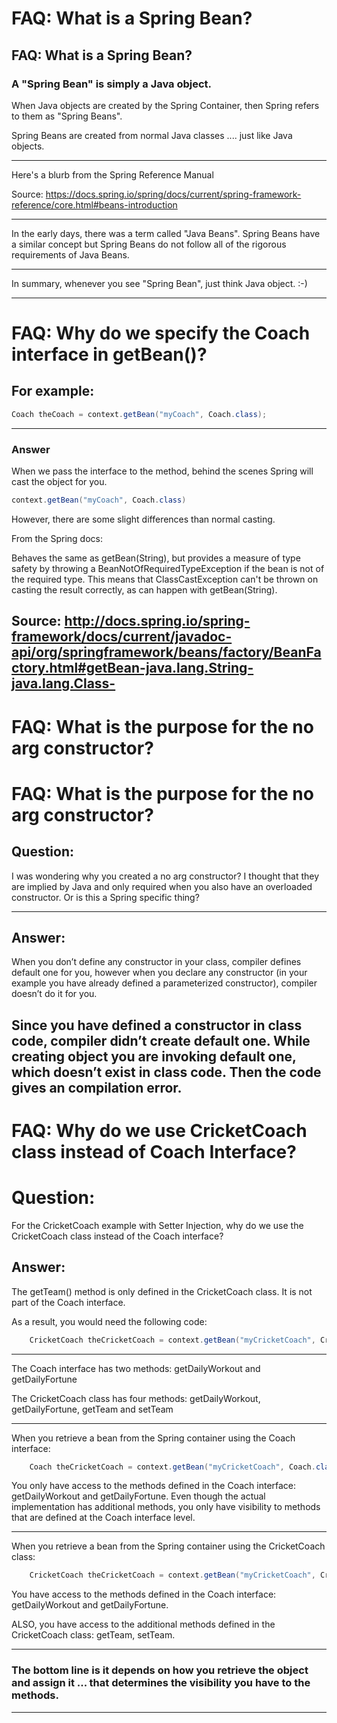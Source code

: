 # FAQ: What is a Spring Bean?
## FAQ: What is a Spring Bean?

### A "Spring Bean" is simply a Java object.

When Java objects are created by the Spring Container, then Spring refers to them as "Spring Beans".

Spring Beans are created from normal Java classes .... just like Java objects.

---

Here's a blurb from the Spring Reference Manual


Source: https://docs.spring.io/spring/docs/current/spring-framework-reference/core.html#beans-introduction

---

In the early days, there was a term called "Java Beans". Spring Beans have a similar concept but Spring Beans do not follow all of the rigorous requirements of Java Beans.

---

In summary, whenever you see "Spring Bean", just think Java object. :-)

---

# FAQ: Why do we specify the Coach interface in getBean()?

## For example:
```java
Coach theCoach = context.getBean("myCoach", Coach.class); 
```

---

### Answer

When we pass the interface to the method, behind the scenes Spring will cast the object for you.
```java
context.getBean("myCoach", Coach.class) 
```

However, there are some slight differences than normal casting.

From the Spring docs:

Behaves the same as getBean(String), but provides a measure of type safety by throwing a BeanNotOfRequiredTypeException if the bean is not of the required type. This means that ClassCastException can't be thrown on casting the result correctly, as can happen with getBean(String).

Source:  http://docs.spring.io/spring-framework/docs/current/javadoc-api/org/springframework/beans/factory/BeanFactory.html#getBean-java.lang.String-java.lang.Class-
---


# FAQ: What is the purpose for the no arg constructor?
# FAQ: What is the purpose for the no arg constructor?


## Question:
I was wondering why you created a no arg constructor? I thought that they are implied by Java and only required when you also have an overloaded constructor. Or is this a Spring specific thing?

---

## Answer:

When you don’t define any constructor in your class, compiler defines default one for you, however when you declare any constructor (in your example you have already defined a parameterized constructor), compiler doesn’t do it for you.

Since you have defined a constructor in class code, compiler didn’t create default one. While creating object you are invoking default one, which doesn’t exist in class code. Then the code gives an compilation error.
---


# FAQ: Why do we use CricketCoach class instead of Coach Interface?
# Question:

For the CricketCoach example with Setter Injection, why do we use the CricketCoach class instead of the Coach interface?

## Answer:

The getTeam() method is only defined in the CricketCoach class. It is not part of the Coach interface.

As a result, you would need the following code:
```java
    CricketCoach theCricketCoach = context.getBean("myCricketCoach", CricketCoach.class); 
```

---

The Coach interface has two methods: getDailyWorkout and getDailyFortune

The CricketCoach class has four methods: getDailyWorkout, getDailyFortune, getTeam and setTeam

---

When you retrieve a bean from the Spring container using the Coach interface:
```java
    Coach theCricketCoach = context.getBean("myCricketCoach", Coach.class); 
```

You only have access to the methods defined in the Coach interface: getDailyWorkout and getDailyFortune. Even though the actual implementation has additional methods, you only have visibility to methods that are defined at the Coach interface level.

---

When you retrieve a bean from the Spring container using the CricketCoach class:
```java
    CricketCoach theCricketCoach = context.getBean("myCricketCoach", CricketCoach.class); 
```
You have access to the methods defined in the Coach interface: getDailyWorkout and getDailyFortune.

ALSO, you have access to the additional methods defined in the CricketCoach class: getTeam, setTeam.

---

### The bottom line is it depends on how you retrieve the object and assign it ... that determines the visibility you have to the methods.
---


